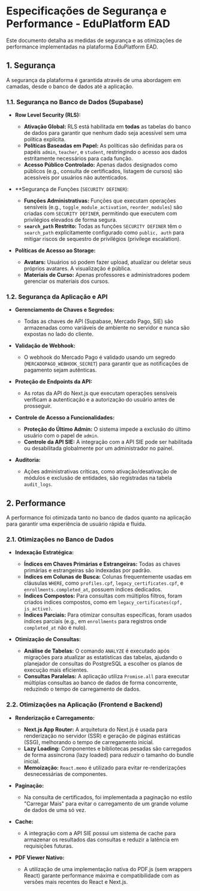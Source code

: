 # Especificações de Segurança e Performance - EduPlatform EAD

Este documento detalha as medidas de segurança e as otimizações de performance implementadas na plataforma EduPlatform EAD.

## 1. Segurança

A segurança da plataforma é garantida através de uma abordagem em camadas, desde o banco de dados até a aplicação.

### 1.1. Segurança no Banco de Dados (Supabase)

-   **Row Level Security (RLS):**
    -   **Ativação Global:** RLS está habilitada em **todas** as tabelas do banco de dados para garantir que nenhum dado seja acessível sem uma política explícita.
    -   **Políticas Baseadas em Papel:** As políticas são definidas para os papéis `admin`, `teacher`, e `student`, restringindo o acesso aos dados estritamente necessários para cada função.
    -   **Acesso Público Controlado:** Apenas dados designados como públicos (e.g., consulta de certificados, listagem de cursos) são acessíveis por usuários não autenticados.

-   **Segurança de Funções (`SECURITY DEFINER`):
    -   **Funções Administrativas:** Funções que executam operações sensíveis (e.g., `toggle_module_activation`, `reorder_modules`) são criadas com `SECURITY DEFINER`, permitindo que executem com privilégios elevados de forma segura.
    -   **`search_path` Restrito:** Todas as funções `SECURITY DEFINER` têm o `search_path` explicitamente configurado como `public, auth` para mitigar riscos de sequestro de privilégios (privilege escalation).

-   **Políticas de Acesso ao Storage:**
    -   **Avatars:** Usuários só podem fazer upload, atualizar ou deletar seus próprios avatares. A visualização é pública.
    -   **Materiais de Curso:** Apenas professores e administradores podem gerenciar os materiais dos cursos.

### 1.2. Segurança da Aplicação e API

-   **Gerenciamento de Chaves e Segredos:**
    -   Todas as chaves de API (Supabase, Mercado Pago, SIE) são armazenadas como variáveis de ambiente no servidor e nunca são expostas no lado do cliente.

-   **Validação de Webhook:**
    -   O webhook do Mercado Pago é validado usando um segredo (`MERCADOPAGO_WEBHOOK_SECRET`) para garantir que as notificações de pagamento sejam autênticas.

-   **Proteção de Endpoints da API:**
    -   As rotas da API do Next.js que executam operações sensíveis verificam a autenticação e a autorização do usuário antes de prosseguir.

-   **Controle de Acesso a Funcionalidades:**
    -   **Proteção do Último Admin:** O sistema impede a exclusão do último usuário com o papel de `admin`.
    -   **Controle da API SIE:** A integração com a API SIE pode ser habilitada ou desabilitada globalmente por um administrador no painel.

-   **Auditoria:**
    -   Ações administrativas críticas, como ativação/desativação de módulos e exclusão de entidades, são registradas na tabela `audit_logs`.

## 2. Performance

A performance foi otimizada tanto no banco de dados quanto na aplicação para garantir uma experiência de usuário rápida e fluida.

### 2.1. Otimizações no Banco de Dados

-   **Indexação Estratégica:**
    -   **Índices em Chaves Primárias e Estrangeiras:** Todas as chaves primárias e estrangeiras são indexadas por padrão.
    -   **Índices em Colunas de Busca:** Colunas frequentemente usadas em cláusulas `WHERE`, como `profiles.cpf`, `legacy_certificates.cpf`, e `enrollments.completed_at`, possuem índices dedicados.
    -   **Índices Compostos:** Para consultas com múltiplos filtros, foram criados índices compostos, como em `legacy_certificates(cpf, is_active)`.
    -   **Índices Parciais:** Para otimizar consultas específicas, foram usados índices parciais (e.g., em `enrollments` para registros onde `completed_at` não é nulo).

-   **Otimização de Consultas:**
    -   **Análise de Tabelas:** O comando `ANALYZE` é executado após migrações para atualizar as estatísticas das tabelas, ajudando o planejador de consultas do PostgreSQL a escolher os planos de execução mais eficientes.
    -   **Consultas Paralelas:** A aplicação utiliza `Promise.all` para executar múltiplas consultas ao banco de dados de forma concorrente, reduzindo o tempo de carregamento de dados.

### 2.2. Otimizações na Aplicação (Frontend e Backend)

-   **Renderização e Carregamento:**
    -   **Next.js App Router:** A arquitetura do Next.js é usada para renderização no servidor (SSR) e geração de páginas estáticas (SSG), melhorando o tempo de carregamento inicial.
    -   **Lazy Loading:** Componentes e bibliotecas pesadas são carregados de forma assíncrona (lazy loaded) para reduzir o tamanho do bundle inicial.
    -   **Memoização:** `React.memo` é utilizado para evitar re-renderizações desnecessárias de componentes.

-   **Paginação:**
    -   Na consulta de certificados, foi implementada a paginação no estilo "Carregar Mais" para evitar o carregamento de um grande volume de dados de uma só vez.

-   **Cache:**
    -   A integração com a API SIE possui um sistema de cache para armazenar os resultados das consultas e reduzir a latência em requisições futuras.

-   **PDF Viewer Nativo:**
    -   A utilização de uma implementação nativa do PDF.js (sem wrappers React) garante performance máxima e compatibilidade com as versões mais recentes do React e Next.js.

